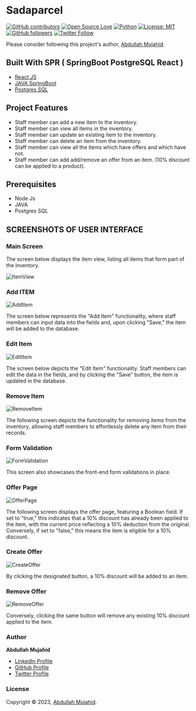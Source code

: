 # Sadaparcel

[![GitHub contributors](https://img.shields.io/badge/contributions-welcome-brightgreen.svg?style=flat)](https://github.com//abdullahmujahidali/PERN-ToDoApp)
[![Open Source Love](https://badges.frapsoft.com/os/v1/open-source.png?v=103)](https://opensource.com/users/abdullahmujahidali)
[![Python](https://img.shields.io/badge/Made%20with-Sprinboot-1f425f.svg)](https://spring.io/projects/spring-boot)
[![License: MIT](https://img.shields.io/badge/License-MIT-yellow.svg)](https://github.com/abdullahmujahidali//abdullahmujahidali/PERN-ToDoApp/blob/master/LICENSE)
[![GitHub followers](https://img.shields.io/github/followers/abdullahmujahidali.svg?style=social&label=Follow)](https://github.com/abdullahmujahidali)
[![Twitter Follow](https://img.shields.io/twitter/follow/abdulladgaf.svg?style=social)](https://twitter.com/abdulladgaf)

Please consider following this project's author, [Abdullah Mujahid](https://github.com/abdullahmujahidali).

## Built With SPR ( SpringBoot PostgreSQL React )

* [React JS](https://reactjs.org/)
* [JAVA SpringBoot](https://spring.io/)
* [Postgres SQL](https://www.postgresql.org/)

## Project Features

* Staff member can add a new item to the inventory.
* Staff member can view all items in the inventory.
* Staff member can update an existing item to the inventory.
* Staff member can delete an item from the inventory.
* Staff member can view all the items which have offers and which have not.
* Staff member can add add/remove an offer from an item. (10% discount can be applied to a product).

## Prerequisites

* Node Js
* JAVA
* Postgres SQL

## SCREENSHOTS OF USER INTERFACE

### Main Screen

The screen below displays the item view, listing all items that form part of the inventory.

![ItemView](images/MainScreen.png)

### Add ITEM

![AddItem](images/AddItem.png)

The screen below represents the "Add Item" functionality, where staff members can input data into the fields and, upon clicking "Save," the item will be added to the database.

### Edit Item

![EditItem](images/EditItem.png)

The screen below depicts the "Edit Item" functionality. Staff members can edit the data in the fields, and by clicking the "Save" button, the item is updated in the database.

### Remove Item

![RemoveItem](images/RemoveItem.png)

The following screen depicts the functionality for removing items from the inventory, allowing staff members to effortlessly delete any item from their records.

### Form Validation

![FormValidation](images/FormValidation.png)

This screen also showcases the front-end form validations in place.

### Offer Page

![OfferPage](images/OfferPage.png)

The following screen displays the offer page, featuring a Boolean field. If set to "true," this indicates that a 10% discount has already been applied to the item, with the current price reflecting a 10% deduction from the original. Conversely, if set to "false," this means the item is eligible for a 10% discount.

### Create Offer

![CreateOffer](images/CreateOffer.png)

By clicking the designated button, a 10% discount will be added to an item. 

### Remove Offer

![RemoveOffer](images/RemoveOffer.png)

Conversely, clicking the same button will remove any existing 10% discount applied to the item.

### Author

**Abdullah Mujahid**

* [LinkedIn Profile](https://https://www.linkedin.com/in/abdullah-mujahid-211849186/)
* [GitHub Profile](https://github.com/abdullahmujahidali)
* [Twitter Profile](https://twitter.com/abdulladgaf)

### License

Copyright © 2023, [Abdullah Mujahid](https://github.com/abdullahmujahidali).
